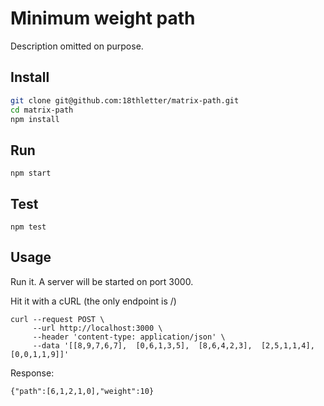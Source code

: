# Minimum weight path

Description omitted on purpose.

## Install
```bash
git clone git@github.com:18thletter/matrix-path.git
cd matrix-path
npm install
```

## Run
```
npm start
```

## Test
```
npm test
```

## Usage
Run it. A server will be started on port 3000.

Hit it with a cURL (the only endpoint is /)
```
curl --request POST \
     --url http://localhost:3000 \
     --header 'content-type: application/json' \
     --data '[[8,9,7,6,7],  [0,6,1,3,5],  [8,6,4,2,3],  [2,5,1,1,4],  [0,0,1,1,9]]'
```

Response:
```
{"path":[6,1,2,1,0],"weight":10}
```
